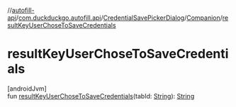 //[autofill-api](../../../../index.md)/[com.duckduckgo.autofill.api](../../index.md)/[CredentialSavePickerDialog](../index.md)/[Companion](index.md)/[resultKeyUserChoseToSaveCredentials](result-key-user-chose-to-save-credentials.md)

# resultKeyUserChoseToSaveCredentials

[androidJvm]\
fun [resultKeyUserChoseToSaveCredentials](result-key-user-chose-to-save-credentials.md)(tabId: [String](https://kotlinlang.org/api/latest/jvm/stdlib/kotlin/-string/index.html)): [String](https://kotlinlang.org/api/latest/jvm/stdlib/kotlin/-string/index.html)
